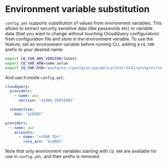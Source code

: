 # Environment variable substitution

`config.yml` supports substitution of values from environment variables. This allows to extract security sensitive data (like passwords etc) or variable data (that you want to change without touching CloudQuery configuration) from configuration file and store in the environment variable. To use the feature, set an environment variable before running CLI, adding a `CQ_VAR` prefix to your desired name:

```bash
export CQ_VAR_AWS_VERSION=latest
export CQ_VAR_ARN=some_value
export CQ_VAR_DSN="postgres://postgres:pass@localhost:5432/postgres?sslmode=disable"
```

And use it inside `config.yml`:

```yml
cloudquery:
  providers:
    - name: aws
      version: "${AWS_VERSION}"

  connection:
    dsn: "${DSN}"

providers:
  - name: aws
    accounts:
      - name: "<YOUR ID>"
        role_arn: "${ARN}"
```

Note that only environment variables starting with `CQ_VAR` are available for use in `config.yml`, and their prefix is removed.
